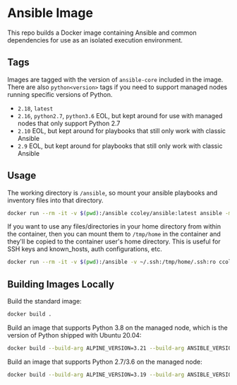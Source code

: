 # Ansible Image

This repo builds a Docker image containing Ansible and common dependencies for use as an isolated execution environment.

## Tags

Images are tagged with the version of `ansible-core` included in the image. There are also `python<version>` tags if you need to support managed nodes running specific versions of Python.

- `2.18`, `latest`
- `2.16`, `python2.7`, `python3.6` EOL, but kept around for use with managed nodes that only support Python 2.7
- `2.10` EOL, but kept around for playbooks that still only work with classic Ansible
- `2.9` EOL, but kept around for playbooks that still only work with classic Ansible

## Usage

The working directory is `/ansible`, so mount your ansible playbooks and inventory files into that directory.

```bash
docker run --rm -it -v $(pwd):/ansible ccoley/ansible:latest ansible -m ping all
```

If you want to use any files/directories in your home directory from within the container, then you can mount them to `/tmp/home` in the container and they'll be copied to the container user's home directory. This is useful for SSH keys and known_hosts, auth configurations, etc.

```bash
docker run --rm -it -v $(pwd):/ansible -v ~/.ssh:/tmp/home/.ssh:ro ccoley/ansible:latest ansible -m ping all
```

## Building Images Locally

Build the standard image:

```bash
docker build .
```

Build an image that supports Python 3.8 on the managed node, which is the version of Python shipped with Ubuntu 20.04:

```bash
docker build --build-arg ALPINE_VERSION=3.21 --build-arg ANSIBLE_VERSION=2.18 .
```

Build an image that supports Python 2.7/3.6 on the managed node:

```bash
docker build --build-arg ALPINE_VERSION=3.19 --build-arg ANSIBLE_VERSION=2.16 .
```



[_modeline]: # ( vi: set ts=4 sw=4 et wrap ft=markdown: )

